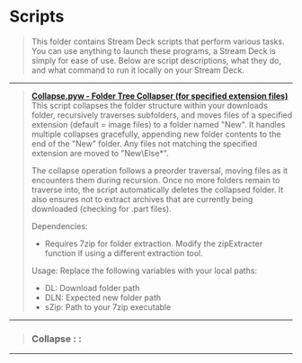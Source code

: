 # Scripts
> This folder contains Stream Deck scripts that perform various tasks. You can use anything to launch these programs, a Stream Deck is simply for ease of use.
> Below are script descriptions, what they do, and what command to run it locally on your Stream Deck.
---
> [**Collapse.pyw - Folder Tree Collapser (for specified extension files)**](https://github.com/typeRYOON/Scripts/blob/main/streamdeck/Collapse.pyw "Collapse")   
> This script collapses the folder structure within your downloads folder, recursively traverses subfolders, and moves files of a specified extension (default = image files) to a folder named "New". It handles multiple collapses gracefully, appending new folder contents to the end of the "New" folder. Any files not matching the specified extension are moved to "New\Else*".
>
> The collapse operation follows a preorder traversal, moving files as it encounters them during recursion. Once no more folders remain to traverse into, the script automatically deletes the collapsed folder. It also ensures not to extract archives that are currently being downloaded (checking for .part files).
> 
> Dependencies:
> - Requires 7zip for folder extraction. Modify the zipExtracter function if using a different extraction tool.
>
> Usage:
> Replace the following variables with your local paths:
> - DL: Download folder path
> - DLN: Expected new folder path
> - sZip: Path to your 7zip executable
---  
> ### Collapse : :  
---
